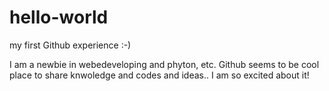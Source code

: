 # hello-world
my first Github experience :-)

I am a newbie in webedeveloping and phyton, etc. Github seems to be  cool place to share knwoledge and codes and ideas.. I am so excited  about it!
